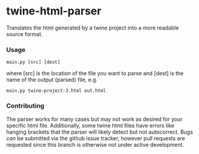 # twine-html-parser
Translates the html generated by a twine project into a more readable source format.

### Usage

`main.py [src] [dest]`

where [src] is the location of the file you want to parse and [dest] is the name of the output (parsed) file, e.g.

`main.py twine-project-3.html out.html`

### Contributing
The parser works for many cases but may not work as desired for your specific html file. Additionally, some twine html files have errors like hanging brackets that the parser will likely detect but not autocorrect. Bugs *can* be submitted via the github issue tracker, however pull requests are requested since this branch is otherwise not under active development.
